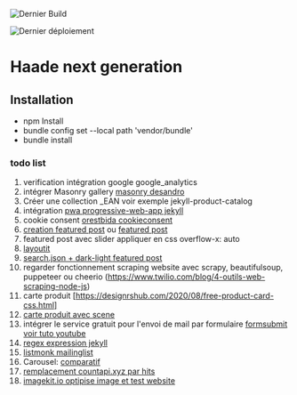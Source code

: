 ![Dernier Build](https://github.com/haade-administrator/haade.fr/actions/workflows/actions.yml/badge.svg)

![Dernier déploiement](https://github.com/haade-administrator/haade.fr/actions/workflows/pages/pages-build-deployment/badge.svg)

# Haade next generation

## Installation
- npm Install
- bundle config set --local path 'vendor/bundle'
- bundle install

### todo list

1. verification intégration google google_analytics
2. intégrer Masonry gallery [masonry desandro](https://masonry.desandro.com)
3. Créer une collection _EAN voir exemple jekyll-product-catalog
4. intégration [pwa progressive-web-app jekyll](https://github.com/lavas-project/jekyll-pwa)
5. cookie consent [ orestbida cookieconsent](https://github.com/orestbida/cookieconsent)
6. [creation featured post](https://talk.jekyllrb.com/t/featured-post-or-popular-post/5157) ou [featured post](https://talk.jekyllrb.com/t/featured-post-or-popular-post/5157/2)
7. featured post avec slider appliquer en css overflow-x: auto
8.  [layoutit](https://www.layoutit.com/)
9.  [ search.json + dark-light ](https://jamstackthemes.dev/theme/jekyll-klise/)
[featured post](https://talk.jekyllrb.com/t/featured-post-or-popular-post/5157/2)
11. regarder fonctionnement scraping website avec scrapy, beautifulsoup, puppeteer ou cheerio (https://www.twilio.com/blog/4-outils-web-scraping-node-js)
12. carte produit  [https://designrshub.com/2020/08/free-product-card-css.html]
13. [carte produit avec scene](https://codepen.io/cannap/pen/WxJogO)
14. intégrer le service gratuit pour l'envoi de mail par formulaire [formsubmit](https://formsubmit.co) [voir tuto youtube](https://www.youtube.com/watch?v=Yg6POD0M30w)
15. [regex expression jekyll](https://michaelcurrin.github.io/code-cookbook/recipes/other/regex/)
16. [listmonk mailinglist](https://github.com/knadh/listmonk)
17. Carousel: [comparatif](https://itnext.io/javascript-sliders-will-kill-your-website-performance-5e4925570e2b)
18. [remplacement countapi.xyz par hits](https://hits.sh)
19. [imagekit.io optipise image et test website](https://imagekit.io)
